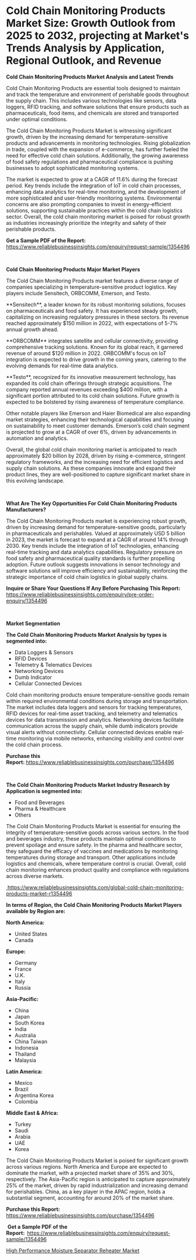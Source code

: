 <p><h1>Cold Chain Monitoring Products Market Size: Growth Outlook from 2025 to 2032, projecting at Market's Trends Analysis by Application, Regional Outlook, and Revenue</h1></p><p><strong>Cold Chain Monitoring Products Market Analysis and Latest Trends</strong></p>
<p><p>Cold Chain Monitoring Products are essential tools designed to maintain and track the temperature and environment of perishable goods throughout the supply chain. This includes various technologies like sensors, data loggers, RFID tracking, and software solutions that ensure products such as pharmaceuticals, food items, and chemicals are stored and transported under optimal conditions. </p><p>The Cold Chain Monitoring Products Market is witnessing significant growth, driven by the increasing demand for temperature-sensitive products and advancements in monitoring technologies. Rising globalization in trade, coupled with the expansion of e-commerce, has further fueled the need for effective cold chain solutions. Additionally, the growing awareness of food safety regulations and pharmaceutical compliance is pushing businesses to adopt sophisticated monitoring systems.</p><p>The market is expected to grow at a CAGR of 11.6% during the forecast period. Key trends include the integration of IoT in cold chain processes, enhancing data analytics for real-time monitoring, and the development of more sophisticated and user-friendly monitoring systems. Environmental concerns are also prompting companies to invest in energy-efficient solutions, supporting sustainable practices within the cold chain logistics sector. Overall, the cold chain monitoring market is poised for robust growth as industries increasingly prioritize the integrity and safety of their perishable products.</p></p>
<p><strong>Get a Sample PDF of the Report:&nbsp;</strong> <a href="https://www.reliablebusinessinsights.com/enquiry/request-sample/1354496?utm_campaign=2735&utm_medium=2&utm_source=Github&utm_content=ia&utm_term=28022025&utm_id=cold-chain-monitoring-products">https://www.reliablebusinessinsights.com/enquiry/request-sample/1354496</a></p>
<p>&nbsp;</p>
<p><strong>Cold Chain Monitoring Products Major Market Players</strong></p>
<p><p>The Cold Chain Monitoring Products market features a diverse range of companies specializing in temperature-sensitive product logistics. Key players include Sensitech, ORBCOMM, Emerson, and Testo.</p><p>**Sensitech**, a leader known for its robust monitoring solutions, focuses on pharmaceuticals and food safety. It has experienced steady growth, capitalizing on increasing regulatory pressures in these sectors. Its revenue reached approximately $150 million in 2022, with expectations of 5-7% annual growth ahead.</p><p>**ORBCOMM** integrates satellite and cellular connectivity, providing comprehensive tracking solutions. Known for its global reach, it garnered revenue of around $120 million in 2022. ORBCOMM's focus on IoT integration is expected to drive growth in the coming years, catering to the evolving demands for real-time data analytics.</p><p>**Testo**, recognized for its innovative measurement technology, has expanded its cold chain offerings through strategic acquisitions. The company reported annual revenues exceeding $400 million, with a significant portion attributed to its cold chain solutions. Future growth is expected to be bolstered by rising awareness of temperature compliance.</p><p>Other notable players like Emerson and Haier Biomedical are also expanding market strategies, enhancing their technological capabilities and focusing on sustainability to meet customer demands. Emerson’s cold chain segment is projected to grow at a CAGR of over 6%, driven by advancements in automation and analytics.</p><p>Overall, the global cold chain monitoring market is anticipated to reach approximately $20 billion by 2028, driven by rising e-commerce, stringent regulatory frameworks, and the increasing need for efficient logistics and supply chain solutions. As these companies innovate and expand their product lines, they are well-positioned to capture significant market share in this evolving landscape.</p></p>
<p>&nbsp;</p>
<p><strong>What Are The Key Opportunities For Cold Chain Monitoring Products Manufacturers?</strong></p>
<p><p>The Cold Chain Monitoring Products market is experiencing robust growth, driven by increasing demand for temperature-sensitive goods, particularly in pharmaceuticals and perishables. Valued at approximately USD 5 billion in 2023, the market is forecast to expand at a CAGR of around 14% through 2030. Key trends include the integration of IoT technologies, enhancing real-time tracking and data analytics capabilities. Regulatory pressure on food safety and pharmaceutical quality standards is further propelling adoption. Future outlook suggests innovations in sensor technology and software solutions will improve efficiency and sustainability, reinforcing the strategic importance of cold chain logistics in global supply chains.</p></p>
<p><strong>Inquire or Share Your Questions If Any Before Purchasing This Report:</strong> <a href="https://www.reliablebusinessinsights.com/enquiry/pre-order-enquiry/1354496?utm_campaign=2735&utm_medium=2&utm_source=Github&utm_content=ia&utm_term=28022025&utm_id=cold-chain-monitoring-products">https://www.reliablebusinessinsights.com/enquiry/pre-order-enquiry/1354496</a></p>
<p>&nbsp;</p>
<p><strong>Market Segmentation</strong></p>
<p><strong>The Cold Chain Monitoring Products Market Analysis by types is segmented into:</strong></p>
<p><ul><li>Data Loggers & Sensors</li><li>RFID Devices</li><li>Telemetry & Telematics Devices</li><li>Networking Devices</li><li>Dumb Indicator</li><li>Cellular Connected Devices</li></ul></p>
<p><p>Cold chain monitoring products ensure temperature-sensitive goods remain within required environmental conditions during storage and transportation. The market includes data loggers and sensors for tracking temperatures, RFID devices for real-time asset tracking, and telemetry and telematics devices for data transmission and analytics. Networking devices facilitate communication across the supply chain, while dumb indicators provide visual alerts without connectivity. Cellular connected devices enable real-time monitoring via mobile networks, enhancing visibility and control over the cold chain process.</p></p>
<p><strong>Purchase this Report:&nbsp;</strong><a href="https://www.reliablebusinessinsights.com/purchase/1354496?utm_campaign=2735&utm_medium=2&utm_source=Github&utm_content=ia&utm_term=28022025&utm_id=cold-chain-monitoring-products">https://www.reliablebusinessinsights.com/purchase/1354496</a></p>
<p>&nbsp;</p>
<p><strong>The Cold Chain Monitoring Products Market Industry Research by Application is segmented into:</strong></p>
<p><ul><li>Food and Beverages</li><li>Pharma & Healthcare</li><li>Others</li></ul></p>
<p><p>The Cold Chain Monitoring Products Market is essential for ensuring the integrity of temperature-sensitive goods across various sectors. In the food and beverages industry, these products maintain optimal conditions to prevent spoilage and ensure safety. In the pharma and healthcare sector, they safeguard the efficacy of vaccines and medications by monitoring temperatures during storage and transport. Other applications include logistics and chemicals, where temperature control is crucial. Overall, cold chain monitoring enhances product quality and compliance with regulations across diverse markets.</p></p>
<p><a href="https://www.reliablebusinessinsights.com/global-cold-chain-monitoring-products-market-r1354496?utm_campaign=2735&utm_medium=2&utm_source=Github&utm_content=ia&utm_term=28022025&utm_id=cold-chain-monitoring-products">&nbsp;https://www.reliablebusinessinsights.com/global-cold-chain-monitoring-products-market-r1354496</a></p>
<p><strong>In terms of Region, the Cold Chain Monitoring Products Market Players available by Region are:</strong></p>
<p>
    <p> <strong> North America: </strong>
        <ul>
            <li>United States</li>
            <li>Canada</li>
        </ul>
        </p> 
    <p> <strong> Europe: </strong>
        <ul>
            <li>Germany</li>
            <li>France</li>
            <li>U.K.</li>
            <li>Italy</li>
            <li>Russia</li>
        </ul>
        </p> 
    <p> <strong> Asia-Pacific: </strong>
        <ul>
            <li>China</li>
            <li>Japan</li>
            <li>South Korea</li>
            <li>India</li>
            <li>Australia</li>
            <li>China Taiwan</li>
            <li>Indonesia</li>
            <li>Thailand</li>
            <li>Malaysia</li>
        </ul>
        </p> 
    <p> <strong> Latin America: </strong>
        <ul>
            <li>Mexico</li>
            <li>Brazil</li>
            <li>Argentina Korea</li>
            <li>Colombia</li>
        </ul>
        </p> 
    <p> <strong> Middle East & Africa: </strong>
        <ul>
            <li>Turkey</li>
            <li>Saudi</li>
            <li>Arabia</li>
            <li>UAE</li>
            <li>Korea</li>
        </ul>
    </p>
    </p>
<p><p>The Cold Chain Monitoring Products Market is poised for significant growth across various regions. North America and Europe are expected to dominate the market, with a projected market share of 35% and 30%, respectively. The Asia-Pacific region is anticipated to capture approximately 25% of the market, driven by rapid industrialization and increasing demand for perishables. China, as a key player in the APAC region, holds a substantial segment, accounting for around 20% of the market share.</p></p>
<p><strong>Purchase this Report: </strong><a href="https://www.reliablebusinessinsights.com/purchase/1354496?utm_campaign=2735&utm_medium=2&utm_source=Github&utm_content=ia&utm_term=28022025&utm_id=cold-chain-monitoring-products">https://www.reliablebusinessinsights.com/purchase/1354496</a></p>
<p>&nbsp;<strong>Get a Sample PDF of the Report:&nbsp;&nbsp;</strong><a href="https://www.reliablebusinessinsights.com/enquiry/request-sample/1354496?utm_campaign=2735&utm_medium=2&utm_source=Github&utm_content=ia&utm_term=28022025&utm_id=cold-chain-monitoring-products">https://www.reliablebusinessinsights.com/enquiry/request-sample/1354496</a></p>
<p><strong></strong></p>
<p><p><a href="https://github.com/skerretflossie9297/Market-Research-Report-List-1/blob/main/high-performance-moisture-separator-reheater-market.md?utm_campaign=2735&utm_medium=2&utm_source=Github&utm_content=ia&utm_term=28022025&utm_id=cold-chain-monitoring-products">High Performance Moisture Separator Reheater Market</a></p></p>